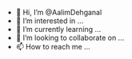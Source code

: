 - 👋 Hi, I’m @AalimDehganal
- 👀 I’m interested in ...
- 🌱 I’m currently learning ...
- 💞️ I’m looking to collaborate on ...
- 📫 How to reach me ...

<!---
AalimDehganal/AalimDehganal is a ✨ special ✨ repository because its `README.md` (this file) appears on your GitHub profile.
You can click the Preview link to take a look at your changes.
--->
